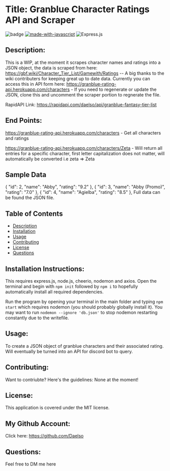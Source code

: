 # Title: Granblue Character Ratings API and Scraper

![badge](https://img.shields.io/badge/license-MIT-darkred) [![made-with-javascript](https://img.shields.io/badge/Made%20with-JavaScript-1f425f.svg)](https://www.javascript.com) 
![Express.js](https://img.shields.io/badge/express.js-%23404d59.svg?style=for-the-badge&logo=express&logoColor=%2361DAFB)


## Description:

This is a WIP, at the moment it scrapes character names and ratings into a JSON object, the data is scraped from here: https://gbf.wiki/Character_Tier_List/Gamewith/Ratings -- A big thanks to the wiki contributers for keeping great up to date data. Currently you can access this in API form here: https://granblue-rating-api.herokuapp.com/characters - If you need to regenerate or update the JSON, clone this and uncomment the scraper portion to regnerate the file.

RapidAPI Link: https://rapidapi.com/daelso/api/granblue-fantasy-tier-list

## End Points:
https://granblue-rating-api.herokuapp.com/characters - Get all characters and ratings


https://granblue-rating-api.herokuapp.com/characters/Zeta - Will return all entries for a specific character, first letter capitalization does not matter, will automatically be converted i.e zeta => Zeta


## Sample Data
{
      "id": 2,
      "name": "Abby",
      "rating": "9.2"
    },
    {
      "id": 3,
      "name": "Abby (Promo)",
      "rating": "7.0"
    },
    {
      "id": 4,
      "name": "Agielba",
      "rating": "8.5"
    },
  Full data can be found the JSON file. 


## Table of Contents
- [Description](#description)
- [Installation](#installation)
- [Usage](#usage)
- [Contributing](#contributing)
- [License](#license)
- [Questions](#questions)

## Installation Instructions:

This requires express.js, node.js, cheerio, nodemon and axios. Open the terminal and begin with ```npm init``` followed by ```npm i``` to hopefully automatically install all required dependencies.

Run the program by opening your terminal in the main folder and typing ```npm start``` which requires nodemon (you should probably globally install it). You may want to run ```nodemon --ignore 'db.json'``` to stop nodemon restarting constantly due to the writefile.

## Usage:

To create a JSON object of granblue characters and their associated rating. Will eventually be turned into an API for discord bot to query.

## Contributing:

Want to contriubte? Here's the guidelines: None at the moment!


## License:

This application is covered under the MIT license. 

## My Github Account:

  Click here: https://github.com/Daelso

## Questions:

  Feel free to DM me here
  
